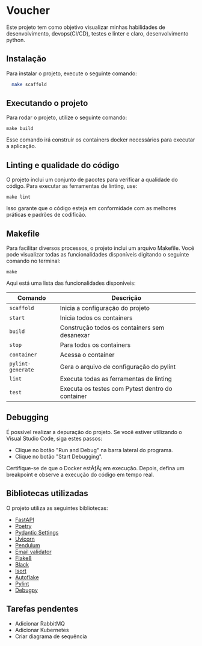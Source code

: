 
# Voucher

Este projeto tem como objetivo visualizar minhas habilidades de desenvolvimento, devops(CI/CD), testes e  linter e claro, desenvolvimento python.


## Instalação

Para instalar o projeto, execute o seguinte comando:

```bash
  make scaffold
```

## Executando o projeto

Para rodar o projeto, utilize o seguinte comando:

```
make build
```

Esse comando irá construir os containers docker necessários para executar a aplicação.

## Linting e qualidade do código

O projeto inclui um conjunto de pacotes para verificar a qualidade do código. Para executar as ferramentas de linting, use:

```
make lint
```

Isso garante que o código esteja em conformidade com as melhores práticas e padrões de codificão.

## Makefile

Para facilitar diversos processos, o projeto inclui um arquivo Makefile. Você pode visualizar todas as funcionalidades disponíveis digitando o seguinte comando no terminal:

```
make
```

Aqui está uma lista das funcionalidades disponíveis:


| Comando                    | Descrição                                         |
|---------------------------|----------------------------------------------------|
| `scaffold`                | Inicia a configuração do projeto                    |
| `start`                   | Inicia todos os containers                          |
| `build`                   | Construção todos os containers sem desanexar         |
| `stop`                    | Para todos os containers                            |
| `container`               | Acessa o container                                  |
| `pylint-generate`         | Gera o arquivo de configuração do pylint           |
| `lint`                    | Executa todas as ferramentas de linting            |
| `test`                    | Executa os testes com Pytest dentro do container

## Debugging

É possível realizar a depuração do projeto. Se você estiver utilizando o Visual Studio Code, siga estes passos:

- Clique no botão "Run and Debug" na barra lateral do programa.
- Clique no botão "Start Debugging".

Certifique-se de que o Docker estÃƒÂ¡ em execução.
Depois, defina um breakpoint e observe a execução do código em tempo real.

## Bibliotecas utilizadas

O projeto utiliza as seguintes bibliotecas:

- [FastAPI](https://fastapi.tiangolo.com/)
- [Poetry](https://python-poetry.org/)
- [Pydantic Settings](https://docs.pydantic.dev/latest/concepts/pydantic_settings/)
- [Uvicorn](https://www.uvicorn.org/)
- [Pendulum](https://pendulum.eustace.io/)
- [Email validator](https://docs.pydantic.dev/latest/api/networks/#pydantic.networks.EmailStr)
- [Flake8](https://flake8.pycqa.org/en/latest/user/index.html)
- [Black](https://black.readthedocs.io/en/stable/index.html)
- [Isort](https://pycqa.github.io/isort/)
- [Autoflake](https://github.com/PyCQA/autoflake)
- [Pylint](https://github.com/pylint-dev/pylint)
- [Debugpy](https://github.com/microsoft/debugpy/)

## Tarefas pendentes

- Adicionar RabbitMQ
- Adicionar Kubernetes
- Criar diagrama de sequência
